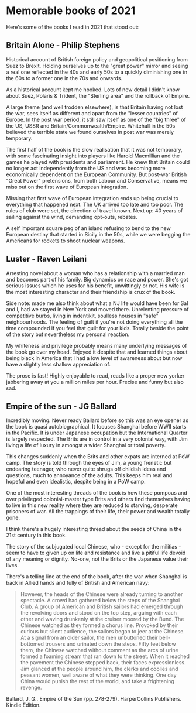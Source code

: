 # Memorable books of 2021
Here's some of the books I read in 2021 that stood out:

## Britain Alone - Philip Stephens

Historical account of British foreign policy and geopolitical positioning from Suez to Brexit. Holding ourselves up to the "great power" mirror and seeing a real one reflected in the 40s and early 50s to a quickly diminishing one in the 60s to a former one in the 70s and onwards.

As a historical account kept me hooked. Lots of new detail I didn't know about Suez, Polaris & Trident, the "Sterling area" and the rollback of Empire. 

A large theme (and well trodden elsewhere), is that Britain having not lost the war, sees itself as different and apart from the "lesser countries" of Europe. In the post war period, it still saw itself as one of the "big three" of the US, USSR and Britain/Commonwealth/Empire. Whitehall in the 50s believed the terrible state we found ourselves in post war was merely temporary.

The first half of the book is the slow realisation that it was not temporary, with some fascinating insight into players like Harold Macmillian and the games he played with presidents and parliament.  He knew that Britain could no longer act independently from the US and was becoming more economically dependent on the European Community. But post-war British "Great Power" pretensions, from both Labour and Conservative, means we miss out on the first wave of European integration. 

Missing that first wave of European integration ends up being crucial to everything that happened next. The UK arrived too late and too poor. The rules of club were set, the direction of travel known. Next up: 40 years of sailing against the wind, demanding opt-outs, rebates. 

A self important square peg of an island refusing to bend to the new European destiny that started in Sicily in the 50s, while we were begging the Americans for rockets to shoot nuclear weapons.

## Luster - Raven Leilani

Arresting novel about a woman who has a relationship with a married man and  becomes part of his family. Big dynamics on race and power. She's got serious issues which he uses for his benefit, unwittingly or not. His wife is the most interesting character and their friendship is crux of the book. 

Side note: made me also think about what a NJ life would have been for Sal and I, had we stayed in New York and moved there. Unrelenting pressure of competitive burbs, living in indentikit, soulless houses in "safe" neighbourhoods. The feeling of guilt if you're not doing everything all the time compounded if you feel that guilt for your kids. Totally beside the point of the story but nevertheless my personal reaction.

My whiteness and privilege probably means many underlying messages of the book go over my head. Enjoyed it despite that and learned things about being black in America that I had a low level of awareness about but now have a slightly less shallow appreciation of.

The prose is fast! Highly enjoyable to read, reads like a proper new yorker jabbering away at you a million miles per hour. Precise and funny but also sad.

## Empire of the sun - JG Ballard
Incredibly moving. Never ready Ballard before so this was an eye opener as the book is quasi autobiographical. It focuses Shanghai before WWII starts in the Pacific. It is under Japanese occupation but the International Quarter is largely respected. The Brits are in control in a very colonial way, with Jim living a life of luxury in amongst a wider Shanghai or total poverty.

This changes suddenly when the Brits and other expats are interned at PoW camp. The story is told through the eyes of Jim, a young frenetic but endearing teenager, who never quite shrugs off childish ideas and questions, much to annoyance of the adults. This keeps him real and hopeful and even idealistic, despite being in a PoW camp.

One of the most interesting threads of the book is how these pompous and over privileged colonial-master type Brits and others find themselves having to live in this new reality where they are reduced to starving, desperate prisoners of war. All the trappings of their life, their power and wealth totally gone. 

I think there's a hugely interesting thread about the seeds of China in the 21st century in this book. 

The story of the subjugated local Chinese, who - except for the militias - seem to have to given up on life and resistance and live a pitiful life devoid of any meaning or dignity. No-one, not the Brits or the Japanese value their lives.

There's a telling line at the end of the book, after the war when Shanghai is back in Allied hands and fully of British and American navy:

> However, the heads of the Chinese were already turning to another spectacle. A crowd had gathered below the steps of the Shanghai Club. A group of American and British sailors had emerged through the revolving doors and stood on the top step, arguing with each other and waving drunkenly at the cruiser moored by the Bund. The Chinese watched as they formed a chorus line. Provoked by their curious but silent audience, the sailors began to jeer at the Chinese. At a signal from an older sailor, the men unbuttoned their bell-bottomed trousers and urinated down the steps.
> Fifty feet below them, the Chinese watched without comment as the arcs of urine formed a foaming stream that ran down to the street. When it reached the pavement the Chinese stepped back, their faces expressionless. Jim glanced at the people around him, the clerks and coolies and peasant women, well aware of what they were thinking. One day China would punish the rest of the world, and take a frightening revenge.

Ballard, J. G.. Empire of the Sun (pp. 278-279). HarperCollins Publishers. Kindle Edition. 
